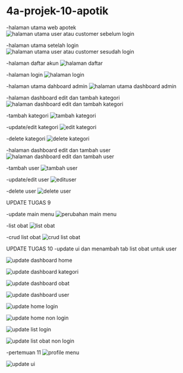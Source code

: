 # 4a-projek-10-apotik

-halaman utama web apotek
![halaman utama user atau customer sebelum login](https://user-images.githubusercontent.com/74490650/162575976-94760a37-2bec-47de-aa5f-13891494f676.PNG)

-halaman utama setelah login
![halaman utama user atau customer sesudah login](https://user-images.githubusercontent.com/74490650/162576000-1d706240-e2e0-4599-9fe4-0434a31b1e5c.PNG)

-halaman daftar akun
![halaman daftar](https://user-images.githubusercontent.com/74490650/162576018-a4bf93ce-1a0c-4cfc-bbe6-b5440ea1a98a.PNG)

-halaman login
![halaman login](https://user-images.githubusercontent.com/74490650/162576038-2a18d4a0-b972-4c5e-ba63-a8e3e2fea714.PNG)

-halaman utama dahboard admin
![halaman utama dashboard admin](https://user-images.githubusercontent.com/74490650/162576046-1e9bfc1f-1a79-4330-96ec-c9cbdaf15dda.PNG)

-halaman dashboard edit dan tambah kategori
![halaman dashboard edit dan tambah kategori](https://user-images.githubusercontent.com/74490650/162576069-e27d405a-c1d1-42ac-a584-e818aa6879f7.PNG)

-tambah kategori
![tambah kategori](https://user-images.githubusercontent.com/74490650/162576658-9b6e341b-3bbf-4cac-992f-3e9d21240b9a.PNG)

-update/edit kategori
![edit kategori](https://user-images.githubusercontent.com/74490650/162576672-aecf9411-d420-4f0f-83ef-5e50bdc6c102.PNG)

-delete kategori
![delete kategori](https://user-images.githubusercontent.com/74490650/162576705-9d98b313-113d-47ec-8c04-9b9a6a9856a3.PNG)

-halaman dashboard edit dan tambah user
![halaman dashboard edit dan tambah user](https://user-images.githubusercontent.com/74490650/162576073-b5ee2b5e-b568-4541-8375-025f8492c393.PNG)

-tambah user
![tambah user](https://user-images.githubusercontent.com/74490650/162576763-53fdf1a8-a48b-4080-9040-5349dbad6f1e.PNG)

-update/edit user
![edituser](https://user-images.githubusercontent.com/74490650/162576771-228404d8-46e7-4fe6-b2d7-a1ab6735c462.PNG)

-delete user
![delete user](https://user-images.githubusercontent.com/74490650/162576791-b6bcf5c5-64e6-4d0b-aec4-5abdbaaf31ed.PNG)

UPDATE TUGAS 9

-update main menu
![perubahan main menu](https://user-images.githubusercontent.com/74490650/163596046-017e380b-8b6b-48e6-8b10-0dacd9fc1136.png)

-list obat
![list obat](https://user-images.githubusercontent.com/74490650/163596096-e481456b-cbd6-40be-8715-b115205a24d8.png)

-crud list obat
![crud list obat](https://user-images.githubusercontent.com/74490650/163596136-e51c8946-4554-4d8f-8afa-cd2c7b473f28.png)

UPDATE TUGAS 10
-update ui dan menambah tab list obat untuk user

![update dashboard home](https://user-images.githubusercontent.com/74490650/164741038-a4e5ef3b-b9a1-4e89-9666-6ee4ac59d369.PNG)

![update dashboard kategori](https://user-images.githubusercontent.com/74490650/164741067-9ba7b375-63e7-496e-bb6d-ef100d559360.PNG)

![update dashboard obat](https://user-images.githubusercontent.com/74490650/164741093-7107a650-43cc-4886-8a2a-b94c74d19145.PNG)

![update dashboard user](https://user-images.githubusercontent.com/74490650/164741116-6e00c8f5-ab48-4457-a21b-cde4d1bb6584.PNG)

![update home login](https://user-images.githubusercontent.com/74490650/164741166-4b3a25cc-8c32-43b7-9308-9d62b233af62.PNG)

![update home non login](https://user-images.githubusercontent.com/74490650/164741194-029ace20-27cf-4166-ab24-337470c5aa03.PNG)

![update list login](https://user-images.githubusercontent.com/74490650/164741314-f7c02c45-1199-424f-8440-bb0586fb01d8.PNG)

![update list obat non login](https://user-images.githubusercontent.com/74490650/164741313-8a0a77af-7fa1-4c11-ac8c-f98bf2b9d3ba.PNG)

-pertemuan 11
![profile menu](https://user-images.githubusercontent.com/74490650/165948957-97f5693a-3483-449e-bdb9-091537bd2639.PNG)


![update ui](https://user-images.githubusercontent.com/74490650/165948986-99da2014-2a18-4683-87d6-85a6b5383400.PNG)
